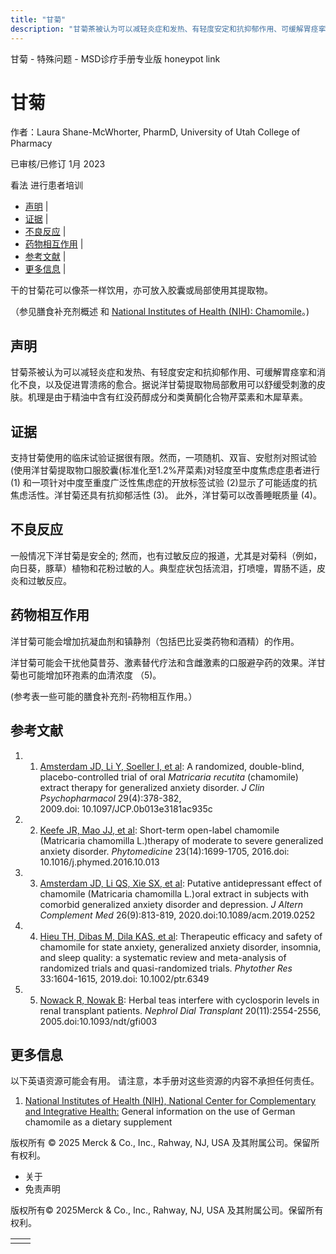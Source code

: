 ```yaml
---
title: "甘菊"
description: "甘菊茶被认为可以减轻炎症和发热、有轻度安定和抗抑郁作用、可缓解胃痉挛和消化不良，以及促进胃溃疡的愈合。据说洋甘菊提取物局部敷用可以舒缓受刺激的皮肤。机理是由于精油中含有红没药醇成分和类黄酮化合物芹菜素和木犀草素。"
---
```


﻿甘菊 \- 特殊问题 \- MSD诊疗手册专业版 honeypot link

# 甘菊

作者：Laura Shane-McWhorter, PharmD, University of Utah College of Pharmacy

已审核/已修订 1月 2023

看法 进行患者培训

- [声明](#声明_v75590904_zh) \|
- [证据](#证据_v75590907_zh) \|
- [不良反应](#不良反应_v75590914_zh) \|
- [药物相互作用](#药物相互作用_v75590917_zh) \|
- [参考文献](#参考文献_v75590924_zh) \|
- [更多信息](#更多信息_v39681557_zh) \|

干的甘菊花可以像茶一样饮用，亦可放入胶囊或局部使用其提取物。

（参见膳食补充剂概述 和 [National Institutes of Health (NIH): Chamomile](http://nccih.nih.gov/health/chamomile)。)

## 声明

甘菊茶被认为可以减轻炎症和发热、有轻度安定和抗抑郁作用、可缓解胃痉挛和消化不良，以及促进胃溃疡的愈合。据说洋甘菊提取物局部敷用可以舒缓受刺激的皮肤。机理是由于精油中含有红没药醇成分和类黄酮化合物芹菜素和木犀草素。

## 证据

支持甘菊使用的临床试验证据很有限。然而，一项随机、双盲、安慰剂对照试验(使用洋甘菊提取物口服胶囊(标准化至1.2%芹菜素)对轻度至中度焦虑症患者进行(1) 和一项针对中度至重度广泛性焦虑症的开放标签试验 (2)显示了可能适度的抗焦虑活性。洋甘菊还具有抗抑郁活性 (3)。 此外，洋甘菊可以改善睡眠质量 (4)。

## 不良反应

一般情况下洋甘菊是安全的; 然而，也有过敏反应的报道，尤其是对菊科（例如，向日葵，豚草）植物和花粉过敏的人。典型症状包括流泪，打喷嚏，胃肠不适，皮炎和过敏反应。

## 药物相互作用

洋甘菊可能会增加抗凝血剂和镇静剂（包括巴比妥类药物和酒精）的作用。

洋甘菊可能会干扰他莫昔芬、激素替代疗法和含雌激素的口服避孕药的效果。洋甘菊也可能增加环孢素的血清浓度 （5)。

(参考表一些可能的膳食补充剂-药物相互作用。）

## 参考文献

1. 1. [Amsterdam JD, Li Y, Soeller I, et al](http://www.ncbi.nlm.nih.gov/pmc/articles/PMC3600416/): A randomized, double-blind, placebo-controlled trial of oral _Matricaria recutita_ (chamomile) extract therapy for generalized anxiety disorder. _J Clin Psychopharmacol_ 29(4):378-382, 2009.doi: 10.1097/JCP.0b013e3181ac935c

2. 2. [Keefe JR, Mao JJ, et al](http://www.ncbi.nlm.nih.gov/pubmed/27912871): Short-term open-label chamomile (Matricaria chamomilla L.)therapy of moderate to severe generalized anxiety disorder. _Phytomedicine_ 23(14):1699-1705, 2016.doi: 10.1016/j.phymed.2016.10.013

3. 3. [Amsterdam JD, Li QS, Xie SX, et al](https://www.ncbi.nlm.nih.gov/pubmed/31808709): Putative antidepressant effect of chamomile (Matricaria chamomilla L.)oral extract in subjects with comorbid generalized anxiety disorder and depression. _J Altern Complement Med_ 26(9):813-819, 2020.doi:10.1089/acm.2019.0252

4. 4. [Hieu TH, Dibas M, Dila KAS, et al](https://www.ncbi.nlm.nih.gov/pubmed/31006899): Therapeutic efficacy and safety of chamomile for state anxiety, generalized anxiety disorder, insomnia, and sleep quality: a systematic review and meta-analysis of randomized trials and quasi-randomized trials. _Phytother Res_ 33:1604-1615, 2019.doi: 10.1002/ptr.6349

5. 5. [Nowack R, Nowak B](https://pubmed.ncbi.nlm.nih.gov/16046518/): Herbal teas interfere with cyclosporin levels in renal transplant patients. _Nephrol Dial Transplant_ 20(11):2554-2556, 2005.doi:10.1093/ndt/gfi003


## 更多信息

以下英语资源可能会有用。 请注意，本手册对这些资源的内容不承担任何责任。

1. [National Institutes of Health (NIH), National Center for Complementary and Integrative Health:](http://nccih.nih.gov/health/chamomile) General information on the use of German chamomile as a dietary supplement




版权所有 © 2025
Merck & Co., Inc., Rahway, NJ, USA 及其附属公司。保留所有权利。

- 关于
- 免责声明

版权所有© 2025Merck & Co., Inc., Rahway, NJ, USA 及其附属公司。保留所有权利。

|     |     |
| --- | --- |
|  |  |